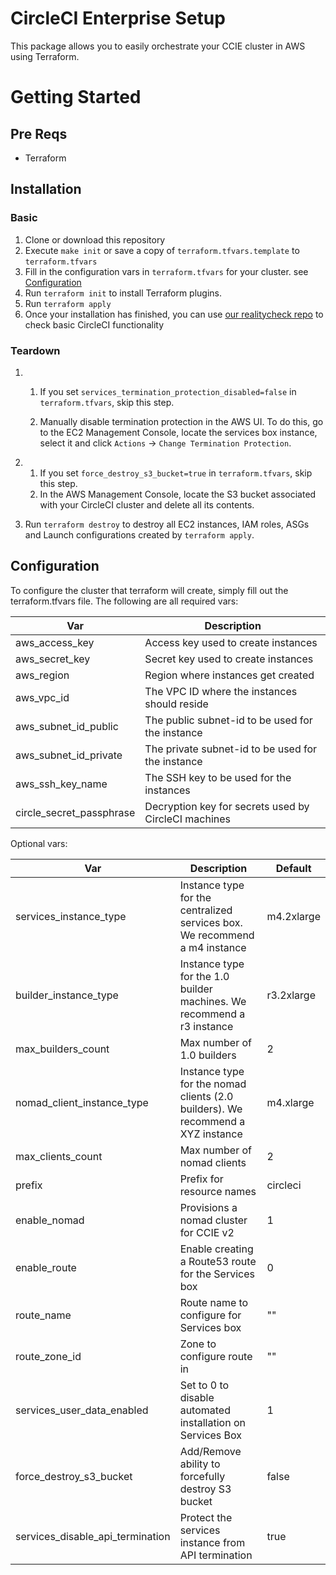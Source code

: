 # CircleCI Enterprise Setup

This package allows you to easily orchestrate your CCIE cluster in AWS using Terraform.

# Getting Started

## Pre Reqs

- Terraform

## Installation

### Basic

1. Clone or download this repository
1. Execute `make init` or save a copy of `terraform.tfvars.template` to `terraform.tfvars`
1. Fill in the configuration vars in `terraform.tfvars` for your cluster. see [Configuration](#configuration)
1. Run `terraform init` to install Terraform plugins.
1. Run `terraform apply`
1. Once your installation has finished, you can use [our realitycheck repo](https://github.com/circleci/realitycheck) to check basic CircleCI functionality

### Teardown

1.  
    1. If you set `services_termination_protection_disabled=false` in `terraform.tfvars`, skip this step.
    
    1. Manually disable termination protection in the AWS UI.  To do this, go to the EC2 Management Console, locate the services box instance, select it and click `Actions` -> `Change Termination Protection`.

1.
    1. If you set `force_destroy_s3_bucket=true` in `terraform.tfvars`, skip this step.
    1. In the AWS Management Console, locate the S3 bucket associated with your CircleCI cluster and delete all its contents.

1. Run `terraform destroy` to destroy all EC2 instances, IAM roles, ASGs and Launch configurations created by `terraform apply`.

## Configuration

To configure the cluster that terraform will create, simply fill out the terraform.tfvars file. The following are all required vars:

  | Var      | Description |
  | -------- | ----------- |
  | aws_access_key | Access key used to create instances |
  | aws_secret_key | Secret key used to create instances |
  | aws_region | Region where instances get created |
  | aws_vpc_id | The VPC ID where the instances should reside |
  | aws_subnet_id_public | The public subnet-id to be used for the instance |
  | aws_subnet_id_private | The private subnet-id to be used for the instance |
  | aws_ssh_key_name |  The SSH key to be used for the instances|
  | circle_secret_passphrase | Decryption key for secrets used by CircleCI machines |

Optional vars:

  | Var      | Description | Default |
  | -------- | ----------- | ------- |
  | services_instance_type | Instance type for the centralized services box.  We recommend a m4 instance | m4.2xlarge |
  | builder_instance_type | Instance type for the 1.0 builder machines.  We recommend a r3 instance | r3.2xlarge |
  | max_builders_count | Max number of 1.0 builders | 2 |
  | nomad_client_instance_type | Instance type for the nomad clients (2.0 builders). We recommend a XYZ instance | m4.xlarge |
  | max_clients_count | Max number of nomad clients | 2 |
  | prefix   | Prefix for resource names | circleci |
  | enable_nomad | Provisions a nomad cluster for CCIE v2 | 1 |
  | enable_route | Enable creating a Route53 route for the Services box | 0 |
  | route_name | Route name to configure for Services box | "" |
  | route_zone_id | Zone to configure route in | "" |
  | services_user_data_enabled | Set to 0 to disable automated installation on Services Box | 1 |
  | force_destroy_s3_bucket | Add/Remove ability to forcefully destroy S3 bucket | false |
  | services_disable_api_termination | Protect the services instance from API termination | true |
